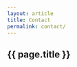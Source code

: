 ```yaml
---
layout: article
title: Contact
permalink: contact/
---
```


<section>
	<h2>{{ page.title }}</h2>
	<article>
		<p></p>
	</article>
</section>
